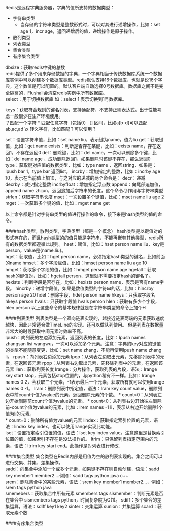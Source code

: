 Redis是远程字典服务器，字典的值所支持的数据类型：  
* 字符串类型
    * 当存储的字符串类型是整数形式时，可以对其进行递增操作，比如：set age 1，incr age，返回递增后的值，递增操作是原子操作。
* 散列类型
* 列表类型
* 集合类型
* 有序集合类型

dbsize：获取redis中键的总数  
redis提供了多个用来存储数据的字典，一个字典相当于传统数据库系统一个数据库实例中可以创建多个数据库类型。redis默认支持16个数据库，也就是说16个字典，这个数值是可以配置的。默认客户端自动选择0号数据库。数据库之间不是完全隔离的，Flushall会清空redis实例中所有数据库。  
select：用于切换数据库 如：select 1  表示切换到1号数据库。  

keys：获取符合规则的键名列表，支持通配符，不支持正则表达式。出于性能考虑一般很少在生产环境使用。  
    ？匹配一个字符
    * 匹配任意字符（包括0）
    [] 区间，比如a[b-d]可以匹配ab,ac,ad
    \x 转义字符，比如匹配？可以使用 \?

set：设置字符串值，比如：set name liu，表示键为name，值为liu
get：获取键值，比如：get name
exists：判断是否存在某键，比如：exists name，存在返回1，不存在返回0
del：删除键，比如：del name，一次可以删除多个键，比如：del name age ，成功删除返回1，如果删除时该键不存在，那么返回0
type：获取键对应值的数据类型，比如：type name ，返回string，如果是：lpush bar 1，type bar 返回list。
incrby：增加指定的整数，比如：incrby age 10，表示在当前值上加10，与之对应的递减的两个命令是：
decr：递减
decrby：减少指定整数
incrbyfloat：增加指定浮点数
append：向尾部追加值，append name zhijun，返回追加后字符串的长度，这个命令尽作用与字符串类型
strlen：获取字符串长度
mset：一次设置多个键值，比如：mset name liu age 2
mget：一次获取多个键的值，比如：mget name get

以上命令都是针对字符串类型的值进行操作的命令，接下来是hash类型的值的命令。

####hash类型，散列类型，字典类型（都是一个概念）
hash类型是以键值对的形式存在的，而且hash类型的的值只能是字符串，不能再嵌套其他类型，redis所有的数据类型都遵循此规则。
hset：赋值，比如：hset person name liu，key是person，value是{name:liu}。  
hget：获取值，比如：hget person name，必须指定hash类型的键名，比如前面的name
hmset：多个字段赋值，比如：hmset person name liu age 10
hmget：获取多个字段的值，比如：hmget person name age
hgetall：获取hash的键值对，比如：hgetall person，这里就不需要指定hash的键名了。
hexists：判断字段是否存在，比如：hexists person name，表示是否有name字段。
hincrby：递增字段值，如果是数值类型的字符串的话，比如：hincrby person age 20
hdel：删除字段，hdel person name
hkeys：只获取字段名 hkeys person
hvals：只获取字段值 hvals person
hlen：获取有多少个字段，hlen person
以上这些命令的基本规律就是在字符串类型的命令上加个H  

####列表类型
列表类型是一个双向链表实现的，越接近链表两端的元素获取速度越快，因此非常适合做TimeLine的实现。还可以做队列使用。  但是列表在数据量非常大的时候获取中间元素时效率不高。  
lpush：向列表的左边添加元素，返回列表的长度，比如：lpush names zhangsan lisi wangwu，一次可以添加多个元素。注意：字典的key对应的键值的类型不能随意变更，比如：set name zhang，不能再使用lpush name zhang li。
rpush：向列表右边添加元素
lpop：从列表左边取出元素，先移除列表中的元素，在返回该元素
rpop：从列表右边取出元素，先移除列表中的元素，在返回该元素
llen：获取列表长度
lrange：分片操作，获取列表的片段，语法：lrange key start stop，元素包括stop位置的，与python稍有不一样。比如：lrange names 0 2，会获取三个元素，-1表示最后一个元素，获取所有就可以使用lrange names 0 -1。
lram：删除列表中指定值，语法：lram key count value，删除列表中前count个值为value的元素，返回删除元素的个数。
    * count>0：从列表左边开始删除前count个值为value的元素。
    * count<0：从列表右边开始往左删除前-count个值为value的元素，比如：lrem names -1 li，表示从右边开始删除1个值为li的元素。  
    * count=0：删除所有值为value的元素
lindex：获取指定索引位置的元素，语法：lindex key index，也可以使用lrange实现此功能。  
lset：设置指定索引位置的值，语法：lset key index value。注意这里是替换索引位置的值，如果索引不存在是没法操作的。
ltrim：只保留列表指定范围内的元素，语法：ltrim key start end。此操作是对列表进行修改.

####集合类型
集合类型在Redis内部是用值为空的散列表实现的。集合之间可以进行交集、并集、差集操作。  
sadd：向集合中添加一个或多个元素，如果键不存在则自动创建，语法：sadd key member1 member2 ...例如：sadd tags python java c++  
srem：删除集合中的某些元素，语法：srem key member1 member2...，例如：srem tags python java  
smemebers：获取集合中所有元素 smembers tags
sismember：判断元素是否在集合中 sismembers tags python，时间复杂度为O(1)。
sdiff：多个集合的差集运算，语法：sdiff key1 key2
sinter：交集运算
sunion：并集运算
scard：获取元素个数

####有序集合类型







